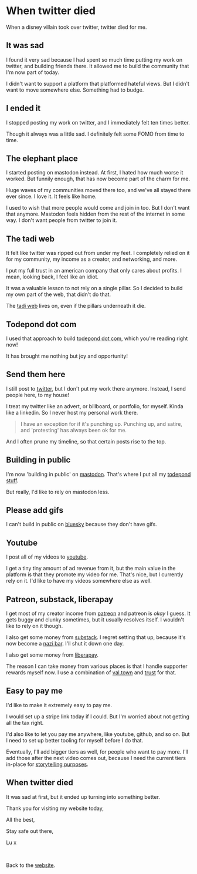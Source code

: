 # When twitter died

When a disney villain took over twitter, twitter died for me.

## It was sad

I found it very sad because I had spent so much time putting my work on twitter, and building friends there. It allowed me to build the community that I'm now part of today.

I didn't want to support a platform that platformed hateful views. But I didn't want to move somewhere else. Something had to budge.

## I ended it

I stopped posting my work on twitter, and I immediately felt ten times better.

Though it always was a little sad. I definitely felt some FOMO from time to time.

## The elephant place

I started posting on mastodon instead. At first, I hated how much worse it worked. But funnily enough, that has now become part of the charm for me.

Huge waves of my communities moved there too, and we've all stayed there ever since. I love it. It feels like home.

I used to wish that more people would come and join in too. But I don't want that anymore. Mastodon feels hidden from the rest of the internet in some way. I don't want people from twitter to join it.

## The tadi web

It felt like twitter was ripped out from under my feet. I completely relied on it for my community, my income as a creator, and networking, and more.

I put my full trust in an american company that only cares about profits. I mean, looking back, I feel like an idiot.

It was a valuable lesson to not rely on a single pillar. So I decided to build my own part of the web, that didn't do that.

The [tadi web](https://tadiweb.com) lives on, even if the pillars underneath it die.

## Todepond dot com

I used that approach to build [todepond dot com](/), which you're reading right now!

It has brought me nothing but joy and opportunity!

## Send them here

I still post to [twitter](https://twitter.com/todepond), but I don't put my work there anymore. Instead, I send people here, to my house!

I treat my twitter like an advert, or billboard, or portfolio, for myself. Kinda like a linkedin. So I never host my personal work there.

> I have an exception for if it's punching up. Punching up, and satire, and 'protesting' has always been ok for me.

And I often prune my timeline, so that certain posts rise to the top.

## Building in public

I'm now 'building in public' on [mastodon](https://elk.zone/mas.to/@Todepond). That's where I put all my [todepond stuff](https://www.todepond.com/wikiblogarden/art/todepond/stuff).

But really, I'd like to rely on mastodon less.

## Please add gifs

I can't build in public on [bluesky](https://bsky.app/profile/todepond.com) because they don't have gifs.

## Youtube

I post all of my videos to [youtube](@Todepond).

I get a tiny tiny amount of ad revenue from it, but the main value in the platform is that they promote my video for me. That's nice, but I currently rely on it. I'd like to have my videos somewhere else as well.

## Patreon, substack, liberapay

I get most of my creator income from [patreon](https://patreon.com/TodePond) and patreon is *okay* I guess. It gets buggy and clunky sometimes, but it usually resolves itself. I wouldn't like to rely on it though.

I also get some money from [substack](https://todepond.substack.com). I regret setting that up, because it's now become a [nazi bar](https://www.theatlantic.com/ideas/archive/2023/11/substack-extremism-nazi-white-supremacy-newsletters/676156/). I'll shut it down one day.

I also get some money from [liberapay](https://liberapay.com/TodePond).

The reason I can take money from various places is that I handle supporter rewards myself now. I use a combination of [val.town](https://val.town) and [trust](https://www.todepond.com/wikiblogarden/work/how-i-get-money/trust/) for that.

## Easy to pay me

I'd like to make it extremely easy to pay me.

I would set up a stripe link today if I could. But I'm worried about not getting all the tax right.

I'd also like to let you pay me anywhere, like youtube, github, and so on. But I need to set up better tooling for myself before I do that.

Eventually, I'll add bigger tiers as well, for people who want to pay more. I'll add those after the next video comes out, because I need the current tiers in-place for [storytelling purposes](https://youtube.com/playlist?list=PL9uRa69RF-7wCDlX55WjK7-gEb9nb3UPm&si=50DaUynNT4HbNppn).

## When twitter died

It was sad at first, but it ended up turning into something better.

Thank you for visiting my website today,

All the best,

Stay safe out there,

Lu x


<br>

Back to the [website](/wikiblogarden).
